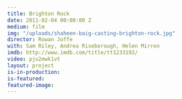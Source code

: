 ```yaml
---
title: Brighton Rock
date: 2011-02-04 00:00:00 Z
medium: film
img: "/uploads/shaheen-baig-casting-brighton-rock.jpg"
director: Rowan Joffe
with: Sam Riley, Andrea Riseborough, Helen Mirren
imdb: http://www.imdb.com/title/tt1233192/
video: pju2mwk1vt
layout: project
is-in-production: 
is-featured: 
featured-image: 
---
```


